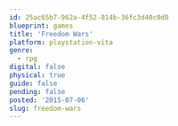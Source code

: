 ```yaml
---
id: 25ac65b7-962a-4f52-814b-36fc3d40c0d0
blueprint: games
title: 'Freedom Wars'
platform: playstation-vita
genre:
  - rpg
digital: false
physical: true
guide: false
pending: false
posted: '2015-07-06'
slug: freedom-wars
---
```

